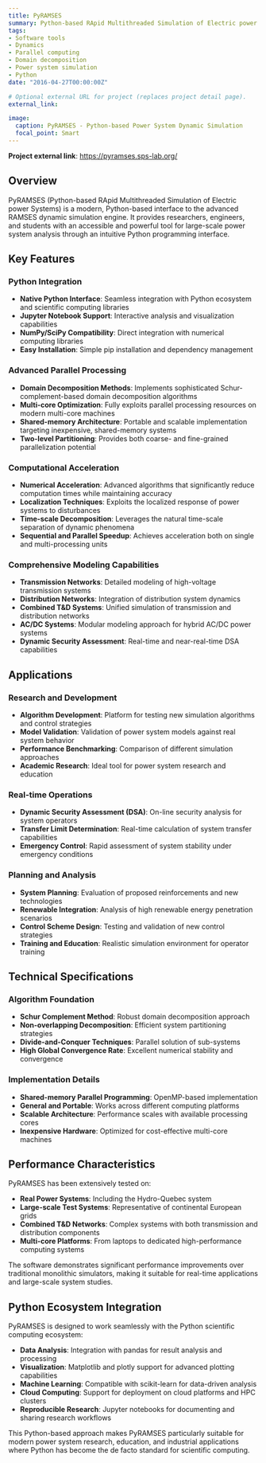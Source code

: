 ```yaml
---
title: PyRAMSES
summary: Python-based RApid Multithreaded Simulation of Electric power Systems
tags:
- Software tools
- Dynamics
- Parallel computing
- Domain decomposition
- Power system simulation
- Python
date: "2016-04-27T00:00:00Z"

# Optional external URL for project (replaces project detail page).
external_link: 

image:
  caption: PyRAMSES - Python-based Power System Dynamic Simulation
  focal_point: Smart
---
```


**Project external link**: https://pyramses.sps-lab.org/

## Overview

PyRAMSES (Python-based RApid Multithreaded Simulation of Electric power Systems) is a modern, Python-based interface to the advanced RAMSES dynamic simulation engine. It provides researchers, engineers, and students with an accessible and powerful tool for large-scale power system analysis through an intuitive Python programming interface.

## Key Features

### **Python Integration**
- **Native Python Interface**: Seamless integration with Python ecosystem and scientific computing libraries
- **Jupyter Notebook Support**: Interactive analysis and visualization capabilities
- **NumPy/SciPy Compatibility**: Direct integration with numerical computing libraries
- **Easy Installation**: Simple pip installation and dependency management

### **Advanced Parallel Processing**
- **Domain Decomposition Methods**: Implements sophisticated Schur-complement-based domain decomposition algorithms
- **Multi-core Optimization**: Fully exploits parallel processing resources on modern multi-core machines
- **Shared-memory Architecture**: Portable and scalable implementation targeting inexpensive, shared-memory systems
- **Two-level Partitioning**: Provides both coarse- and fine-grained parallelization potential

### **Computational Acceleration**
- **Numerical Acceleration**: Advanced algorithms that significantly reduce computation times while maintaining accuracy
- **Localization Techniques**: Exploits the localized response of power systems to disturbances
- **Time-scale Decomposition**: Leverages the natural time-scale separation of dynamic phenomena
- **Sequential and Parallel Speedup**: Achieves acceleration both on single and multi-processing units

### **Comprehensive Modeling Capabilities**
- **Transmission Networks**: Detailed modeling of high-voltage transmission systems
- **Distribution Networks**: Integration of distribution system dynamics
- **Combined T&D Systems**: Unified simulation of transmission and distribution networks
- **AC/DC Systems**: Modular modeling approach for hybrid AC/DC power systems
- **Dynamic Security Assessment**: Real-time and near-real-time DSA capabilities

## Applications

### **Research and Development**
- **Algorithm Development**: Platform for testing new simulation algorithms and control strategies
- **Model Validation**: Validation of power system models against real system behavior
- **Performance Benchmarking**: Comparison of different simulation approaches
- **Academic Research**: Ideal tool for power system research and education

### **Real-time Operations**
- **Dynamic Security Assessment (DSA)**: On-line security analysis for system operators
- **Transfer Limit Determination**: Real-time calculation of system transfer capabilities
- **Emergency Control**: Rapid assessment of system stability under emergency conditions

### **Planning and Analysis**
- **System Planning**: Evaluation of proposed reinforcements and new technologies
- **Renewable Integration**: Analysis of high renewable energy penetration scenarios
- **Control Scheme Design**: Testing and validation of new control strategies
- **Training and Education**: Realistic simulation environment for operator training

## Technical Specifications

### **Algorithm Foundation**
- **Schur Complement Method**: Robust domain decomposition approach
- **Non-overlapping Decomposition**: Efficient system partitioning strategies
- **Divide-and-Conquer Techniques**: Parallel solution of sub-systems
- **High Global Convergence Rate**: Excellent numerical stability and convergence

### **Implementation Details**
- **Shared-memory Parallel Programming**: OpenMP-based implementation
- **General and Portable**: Works across different computing platforms
- **Scalable Architecture**: Performance scales with available processing cores
- **Inexpensive Hardware**: Optimized for cost-effective multi-core machines

## Performance Characteristics

PyRAMSES has been extensively tested on:
- **Real Power Systems**: Including the Hydro-Quebec system
- **Large-scale Test Systems**: Representative of continental European grids
- **Combined T&D Networks**: Complex systems with both transmission and distribution components
- **Multi-core Platforms**: From laptops to dedicated high-performance computing systems

The software demonstrates significant performance improvements over traditional monolithic simulators, making it suitable for real-time applications and large-scale system studies.

## Python Ecosystem Integration

PyRAMSES is designed to work seamlessly with the Python scientific computing ecosystem:
- **Data Analysis**: Integration with pandas for result analysis and processing
- **Visualization**: Matplotlib and plotly support for advanced plotting capabilities
- **Machine Learning**: Compatible with scikit-learn for data-driven analysis
- **Cloud Computing**: Support for deployment on cloud platforms and HPC clusters
- **Reproducible Research**: Jupyter notebooks for documenting and sharing research workflows

This Python-based approach makes PyRAMSES particularly suitable for modern power system research, education, and industrial applications where Python has become the de facto standard for scientific computing.

